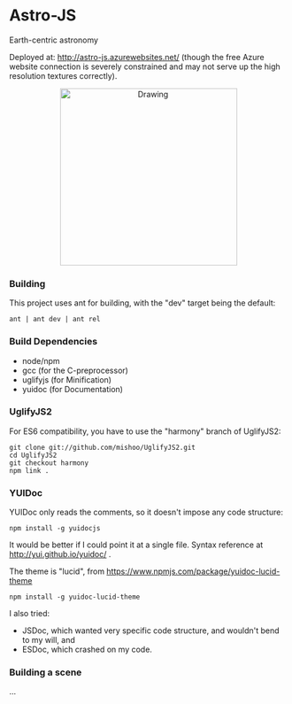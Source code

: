 # Astro-JS
 Earth-centric astronomy

Deployed at: http://astro-js.azurewebsites.net/ (though the free Azure website connection is severely constrained 
and may not serve up the high resolution textures correctly).

<center><img src="http://astro-js.azurewebsites.net/site/img/" alt="Drawing" style="width: 320px;"/></center>

### Building
This project uses ant for building, with the "dev" target being the default:
 
    ant | ant dev | ant rel

### Build Dependencies
* node/npm
* gcc (for the C-preprocessor)
* uglifyjs (for Minification)
* yuidoc (for Documentation)

### UglifyJS2
For ES6 compatibility, you have to use the "harmony" branch of UglifyJS2:

    git clone git://github.com/mishoo/UglifyJS2.git
    cd UglifyJS2
    git checkout harmony
    npm link .
    
### YUIDoc
YUIDoc only reads the comments, so it doesn't impose any code structure:
 
    npm install -g yuidocjs
    
It would be better if I could point it at a single file. Syntax reference at 
http://yui.github.io/yuidoc/
.

The theme is "lucid", from https://www.npmjs.com/package/yuidoc-lucid-theme

    npm install -g yuidoc-lucid-theme
    
I also tried:
* JSDoc, which wanted very specific code structure, and wouldn't bend to my will, and
* ESDoc, which crashed on my code.

### Building a scene
...
